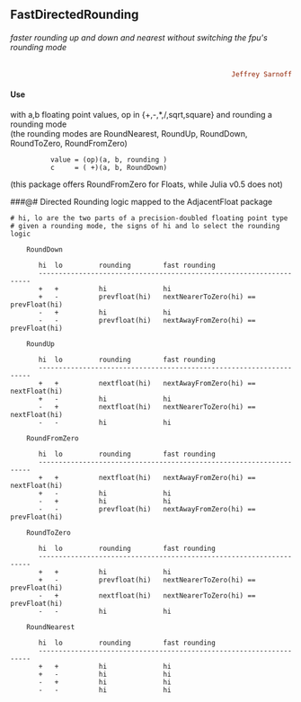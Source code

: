 ## FastDirectedRounding
###### faster rounding up and down and nearest without switching the fpu's rounding mode
```ruby
                                                       Jeffrey Sarnoff © 2016-Mar-22 in New York City
```

#### Use

with a,b floating point values, op in {+,-,*,/,sqrt,square} and rounding a rounding mode  
  (the rounding modes are RoundNearest, RoundUp, RoundDown, RoundToZero, RoundFromZero)

              value = (op)(a, b, rounding )       
              c     = ( +)(a, b, RoundDown)

  (this package offers RoundFromZero for Floats, while Julia v0.5 does not)

###@# Directed Rounding logic mapped to the AdjacentFloat package
```
# hi, lo are the two parts of a precision-doubled floating point type
# given a rounding mode, the signs of hi and lo select the rounding logic

    RoundDown
    
       hi  lo         rounding        fast rounding
       --------------------------------------------------------------------
       +   +          hi              hi
       +   -          prevfloat(hi)   nextNearerToZero(hi) == prevFloat(hi)
       -   +          hi              hi
       -   -          prevfloat(hi)   nextAwayFromZero(hi) == prevFloat(hi)
       
    RoundUp
    
       hi  lo         rounding        fast rounding
       --------------------------------------------------------------------
       +   +          nextfloat(hi)   nextAwayFromZero(hi) == nextFloat(hi)
       +   -          hi              hi
       -   +          nextfloat(hi)   nextNearerToZero(hi) == nextFloat(hi)
       -   -          hi              hi
       
    RoundFromZero
       
       hi  lo         rounding        fast rounding
       --------------------------------------------------------------------
       +   +          nextfloat(hi)   nextAwayFromZero(hi) == nextFloat(hi)
       +   -          hi              hi
       -   +          hi              hi
       -   -          prevfloat(hi)   nextAwayFromZero(hi) == prevFloat(hi)
       
    RoundToZero
       
       hi  lo         rounding        fast rounding
       --------------------------------------------------------------------
       +   +          hi              hi
       +   -          prevfloat(hi)   nextNearerToZero(hi) == prevFloat(hi)
       -   +          nextfloat(hi)   nextNearerToZero(hi) == prevFloat(hi)
       -   -          hi              hi
       
    RoundNearest
       
       hi  lo         rounding        fast rounding
       --------------------------------------------------------------------
       +   +          hi              hi
       +   -          hi              hi
       -   +          hi              hi
       -   -          hi              hi
```
